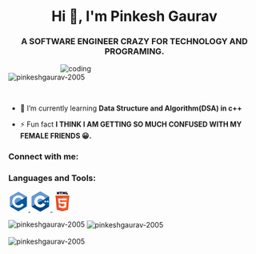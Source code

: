 <h1 align="center">Hi 👋, I'm Pinkesh Gaurav</h1>
<h3 align="center">A SOFTWARE ENGINEER CRAZY FOR TECHNOLOGY AND PROGRAMING.</h3>
<img align="right" alt="coding" width="400" src="https://imgs.search.brave.com/q8gR7IwFO2iJlS2xmDCteMvNoeMo_I8S4v0ki3sU4u8/rs:fit:860:0:0/g:ce/aHR0cHM6Ly9jZG4u/ZHJpYmJibGUuY29t/L3VzZXJzLzI0MDEx/NDEvc2NyZWVuc2hv/dHMvNTQ4Nzk4Mi9t/ZWRpYS8wZWQyOGI3/MzRhNDJkMDZhOTZj/YzU3ZjVkNDc4NjI1/Yy5naWY_cmVzaXpl/PTQwMHgw.gif"
<p align="left"> <img src="https://komarev.com/ghpvc/?username=pinkeshgaurav-2005&label=Profile%20views&color=0e75b6&style=flat" alt="pinkeshgaurav-2005" /> </p>

<p align="left"> <a href="https://twitter.com/" target="blank"><img src="https://img.shields.io/twitter/follow/?logo=twitter&style=for-the-badge" alt="" /></a> </p>

- 🌱 I’m currently learning **Data Structure and Algorithm(DSA) in c++**

- ⚡ Fun fact **I THINK I AM GETTING SO MUCH CONFUSED WITH MY FEMALE FRIENDS 😀.**

<h3 align="left">Connect with me:</h3>
<p align="left">
</p>

<h3 align="left">Languages and Tools:</h3>
<p align="left"> <a href="https://www.cprogramming.com/" target="_blank" rel="noreferrer"> <img src="https://raw.githubusercontent.com/devicons/devicon/master/icons/c/c-original.svg" alt="c" width="40" height="40"/> </a> <a href="https://www.w3schools.com/cpp/" target="_blank" rel="noreferrer"> <img src="https://raw.githubusercontent.com/devicons/devicon/master/icons/cplusplus/cplusplus-original.svg" alt="cplusplus" width="40" height="40"/> </a> <a href="https://www.w3.org/html/" target="_blank" rel="noreferrer"> <img src="https://raw.githubusercontent.com/devicons/devicon/master/icons/html5/html5-original-wordmark.svg" alt="html5" width="40" height="40"/> </a> </p>

<p><img align="left" src="https://github-readme-stats.vercel.app/api/top-langs?username=pinkeshgaurav-2005&show_icons=true&locale=en&layout=compact" alt="pinkeshgaurav-2005" /></p>

<p>&nbsp;<img align="center" src="https://github-readme-stats.vercel.app/api?username=pinkeshgaurav-2005&show_icons=true&locale=en" alt="pinkeshgaurav-2005" /></p>

<p><img align="center" src="https://github-readme-streak-stats.herokuapp.com/?user=pinkeshgaurav-2005&" alt="pinkeshgaurav-2005" /></p>

